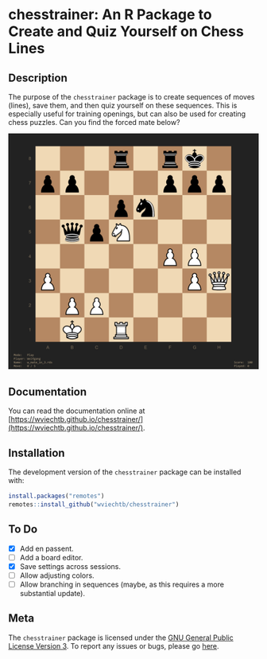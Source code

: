 chesstrainer: An R Package to Create and Quiz Yourself on Chess Lines
=====================================================================

## Description

The purpose of the `chesstrainer` package is to create sequences of moves (lines), save them, and then quiz yourself on these sequences. This is especially useful for training openings, but can also be used for creating chess puzzles. Can you find the forced mate below?

![](man/figures/screenshot.png "Find the mate in three!")

## Documentation

You can read the documentation online at [https://wviechtb.github.io/chesstrainer/](https://wviechtb.github.io/chesstrainer/).

## Installation

The development version of the `chesstrainer` package can be installed with:
```r
install.packages("remotes")
remotes::install_github("wviechtb/chesstrainer")
```

## To Do

- [x] Add en passent.
- [ ] Add a board editor.
- [x] Save settings across sessions.
- [ ] Allow adjusting colors.
- [ ] Allow branching in sequences (maybe, as this requires a more substantial update).

## Meta

The `chesstrainer` package is licensed under the [GNU General Public License Version 3](https://www.gnu.org/licenses/lgpl-3.0.txt). To report any issues or bugs, please go [here](https://github.com/wviechtb/chesstrainer/issues).
